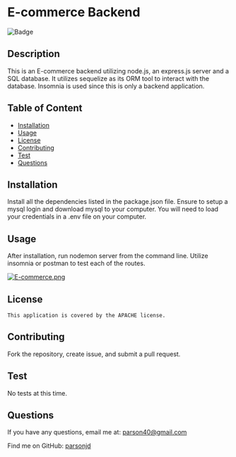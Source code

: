 # E-commerce Backend
  ![Badge](https://img.shields.io/badge/License-APACHE-blue.svg)
  ## Description
  This is an E-commerce backend utilizing node.js, an express.js server and a SQL database. It utilizes sequelize as its ORM tool to interact with the database.  Insomnia is used since this is only a backend application.
## Table of Content
- [Installation](#installation)
- [Usage](#usage)
- [License](./LICENSE-APACHE.md)
- [Contributing](#contributing)
- [Test](#Test)
- [Questions](#questions)
## Installation
  Install all the dependencies listed in the package.json file. Ensure to setup a mysql login and download mysql to your computer.  You will need to load your credentials in a .env file on your computer.
## Usage
  After installation, run nodemon server from the command line.  Utilize insomnia or postman to test each of the routes.
  
 [![E-commerce.png](https://i.postimg.cc/7h7DpvP8/E-commerce.png)](https://postimg.cc/GTcZy5sq)
## License
    This application is covered by the APACHE license.
## Contributing
  Fork the repository, create issue, and submit a pull request.
## Test
  No tests at this time.
## Questions
If you have any questions, email me at: parson40@gmail.com 
  
  Find me on GitHub: [parsonjd](https://github.com/parsonjd)
